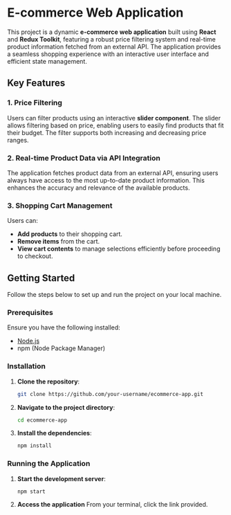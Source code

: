# E-commerce Web Application

This project is a dynamic **e-commerce web application** built using **React** and **Redux Toolkit**, featuring a robust price filtering system and real-time product information fetched from an external API. The application provides a seamless shopping experience with an interactive user interface and efficient state management.

## Key Features

### 1. Price Filtering
Users can filter products using an interactive **slider component**. The slider allows filtering based on price, enabling users to easily find products that fit their budget. The filter supports both increasing and decreasing price ranges.

### 2. Real-time Product Data via API Integration
The application fetches product data from an external API, ensuring users always have access to the most up-to-date product information. This enhances the accuracy and relevance of the available products.

### 3. Shopping Cart Management
Users can:
- **Add products** to their shopping cart.
- **Remove items** from the cart.
- **View cart contents** to manage selections efficiently before proceeding to checkout.

## Getting Started

Follow the steps below to set up and run the project on your local machine.

### Prerequisites
Ensure you have the following installed:
- [Node.js](https://nodejs.org/)
- npm (Node Package Manager)

### Installation

1. **Clone the repository**:
   ```bash
   git clone https://github.com/your-username/ecommerce-app.git
2. **Navigate to the project directory**:
   ```bash
   cd ecommerce-app
3. **Install the dependencies**:
   ```bash
   npm install
### Running the Application

1. **Start the development server**:
   ```bash
   npm start
2.  **Access the application**
    From your terminal, click the link provided.
